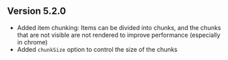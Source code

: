 ## Version 5.2.0
- Added item chunking: Items can be divided into chunks, and the chunks that are not visible are not rendered to improve performance (especially in chrome)
- Added `chunkSize` option to control the size of the chunks
